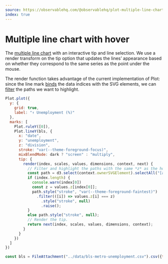 ```yaml
---
source: https://observablehq.com/@observablehq/plot-multiple-line-chart
index: true
---
```


# Multiple line chart with hover

The [multiple line chart](./multiple-line-chart.md) with an interactive tip and line selection. We use a render transform on the tip option that updates the lines’ appearance based on whether they correspond to the same series as the point under the mouse. 

The render function takes advantage of the current implementation of Plot: since the line mark [binds](https://d3js.org/d3-selection/joining#selection_data) the data indices with the SVG elements, we can [filter](https://d3js.org/d3-selection/selecting#selection_filter) the paths we want to highlight.

```js echo
Plot.plot({
  y: {
    grid: true,
    label: "↑ Unemployment (%)"
  },
  marks: [
    Plot.ruleY([0]),
    Plot.lineY(bls, {
      x: "date",
      y: "unemployment",
      z: "division",
      stroke: "var(--theme-foreground-focus)",
      mixBlendMode: dark ? "screen" : "multiply",
      tip: {
        render(index, scales, values, dimensions, context, next) {
          // Filter and highlight the paths with the same *z* as the hovered point.
          const path = d3.select(context.ownerSVGElement).selectAll("[aria-label=line] path");
          if (index.length) {
            console.warn(index[0])
            const z = values.z[index[0]];
            path.style("stroke", "var(--theme-foreground-faintest)")
              .filter(([i]) => values.z[i] === z)
                .style("stroke", null)
                .raise();
          }
          else path.style("stroke", null);
          // Render the tip.
          return next(index, scales, values, dimensions, context);
        }
      }
    })
  ]
})
```

```js echo
const bls = FileAttachment("../data/bls-metro-unemployment.csv").csv({typed: true});
```
